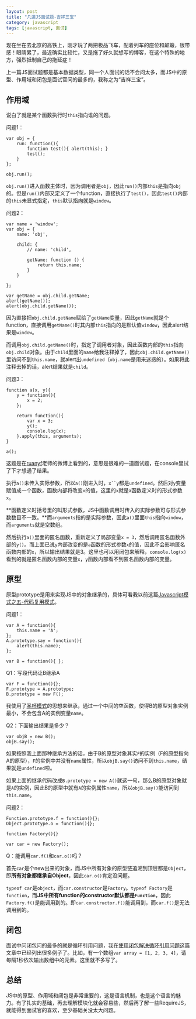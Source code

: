 ```yaml
---
layout: post
title: "几道JS面试题-吉祥三宝"
category: javascript
tags: [javascript, 面试]
---
```


现在坐在去北京的高铁上，刚才玩了两把极品飞车，配着列车的座位和颠簸，很带感！眼睛累了，最近确实比较忙，又是拖了好久就想写的博客，在这个特殊的地方，强烈抵制自己的拖延症！

上一篇JS面试题都是基本数据类型，同一个人面试的话不会问太多，而JS中的原型、作用域和闭包是面试官问的最多的，我称之为“吉祥三宝”。

<!-- more -->

作用域
--------
说白了就是某个函数执行时`this`指向谁的问题。

问题1：

    var obj = {
        run: function(){
            function test(){ alert(this); }
            test();
        }
    };

    obj.run();

`obj.run()`进入函数主体时，因为调用者是`obj`，因此`run()`内部`this`是指向`obj`的。但是`run()`内部又定义了一个function，直接执行了`test()`，因此`test()`内部的`this`未显式指定，`this`默认指向就是`window`。


问题2：

    var name = 'window';
    var obj = {
        name: 'obj',

        child: {
            // name: 'child',

            getName: function () {
                return this.name;
            }
        }

    };

    var getName = obj.child.getName;
    alert(getName());
    alert(obj.child.getName());

因为直接把`obj.child.getName`赋给了`getName`变量，因此`getName`就是个function，直接调用`getName()`时其内部`this`指向的是默认值`window`，因此alert结果是`window`。

而调用`obj.child.getName()`时，指定了调用者对象，因此函数内部的`this`指向`obj.child`对象。由于`child`里面的`name`给我注释掉了，因此`obj.child.getName()`里访问不到`this.name`，就alert出`undefined`（`obj.name`是用来迷惑的）。如果将此注释去掉的话，alert结果就是`child`。


问题3：

    function a(x, y){
        y = function(){
            x = 2;
        };

        return function(){
            var x = 3;
            y();
            console.log(x);
        }.apply(this, arguments);
    }

    a();

这题是在[ruanyf](http://weibo.com/ruanyf)老师的微博上看到的，意思是很难的一道面试题，在console里试了下才想通了结果。

执行`a()`未传入实际参数，所以`a()`刚进入时，`x``y`都是`undefined`。然后对`y`变量赋值成一个函数，函数内部将改变`x`的值，这里的`x`就是`a`函数定义时的形式参数`x`。

**函数定义时括号里的叫形式参数，JS中函数调用时传入的实际参数可与形式参数数目不一致。**而`arguments`指的是实际参数，因此`a()`里面`this`指向`window`，而`arguments`就是空数组。

然后执行`a()`里面的匿名函数，重新定义了局部变量`x = 3`，然后调用匿名函数外部的`y()`。而上面已说`y`内部改变的是`a`函数的形式参数`x`的值，因此不会影响匿名函数内部的`x`，所以输出结果就是3。这里也可以用闭包来解释，`console.log(x)`看到的就是匿名函数内部的变量`x`，`y`函数内部看不到匿名函数内部的变量。



原型
-------
原型prototype是用来实现JS中的对象继承的，具体可看我以前这篇[Javascript模式之五-代码复用模式](/blog/2014/03/js-pattern-part5-code-reuse-pattern.html)。

问题1：

    var A = function(){
        this.name = 'A';
    };
    A.prototype.say = function(){
        alert(this.name);
    };

    var B = function(){ };

Q1：写段代码让B继承A

    var F = function(){};
    F.prototype = A.prototype;
    B.prototype = new F();

我使用了[圣杯模式](/blog/2014/03/js-pattern-part5-code-reuse-pattern.html#阶段6-圣杯)的思想来继承，通过一个中间的空函数，使得B的原型对象实例最小，不会包含A的实例变量`name`。

Q2：下面输出结果是多少？

    var objB = new B();
    objB.say();

如果按照我上面那种继承方法的话，由于B的原型对象其实`F`的实例（F的原型指向A的原型），`F`的实例中并没有`name`属性，所以`objB.say()`访问不到`this.name`，结果就是`undefined`啦。

如果上面的继承代码改成`B.prototype = new A()`就这一句，那么B的原型对象就是`A`的实例，因此B的原型中就有`A`的实例属性`name`，所以`objB.say()`能访问到`this.name`。


问题2：

    Function.prototype.f = function(){};
    Object.prototype.o = function(){};

    function Factory(){}

    var car = new Factory();

Q：能调用`car.f()`和`car.o()`吗？

首先`car`是个new出来的对象，而JS中所有对象的原型链追溯到顶层都是`Object`，即**所有对象都继承自Object**，因此`car.o()`肯定没问题。

`typeof car`是`object`，而`car.constructor`是`Factory`。`typeof Factory`是`function`，而**JS中所有function的constructor默认都是`Function`**，因此`Factory.f()`是能调用到的。即`car.constructor.f()`能调用到，而`car.f()`是无法调用到的。



闭包
------
面试中问闭包问的最多的就是循环引用问题，我在[使用闭包解决循环引用问题](/blog/2015/03/apply-closure-to-forloop.html)这篇文章中已经列出很多例子了。比如，有一个数组`var array = [1, 2, 3, 4]`，请每隔1秒依次输出数组中的元素。这里就不多写了。



总结
------
JS中的原型、作用域和闭包是非常重要的，这是语言机制，也是这个语言的魅力。有了扎实的基础，再去理解模块化就会容易些，然后再了解一些RequireJS，就能得到面试官的喜欢，至少基础关没太大问题。
